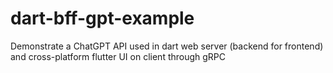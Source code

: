 # dart-bff-gpt-example
Demonstrate a ChatGPT API used in dart web server (backend for frontend) and cross-platform flutter UI on client through gRPC
